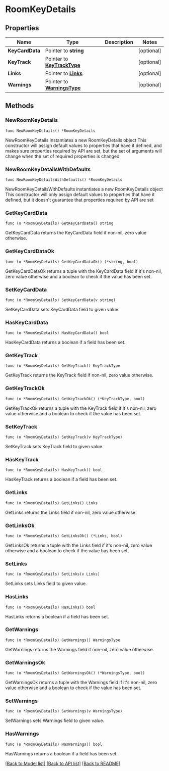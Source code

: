 # RoomKeyDetails

## Properties

Name | Type | Description | Notes
------------ | ------------- | ------------- | -------------
**KeyCardData** | Pointer to **string** |  | [optional] 
**KeyTrack** | Pointer to [**KeyTrackType**](KeyTrackType.md) |  | [optional] 
**Links** | Pointer to [**Links**](Links.md) |  | [optional] 
**Warnings** | Pointer to [**WarningsType**](WarningsType.md) |  | [optional] 

## Methods

### NewRoomKeyDetails

`func NewRoomKeyDetails() *RoomKeyDetails`

NewRoomKeyDetails instantiates a new RoomKeyDetails object
This constructor will assign default values to properties that have it defined,
and makes sure properties required by API are set, but the set of arguments
will change when the set of required properties is changed

### NewRoomKeyDetailsWithDefaults

`func NewRoomKeyDetailsWithDefaults() *RoomKeyDetails`

NewRoomKeyDetailsWithDefaults instantiates a new RoomKeyDetails object
This constructor will only assign default values to properties that have it defined,
but it doesn't guarantee that properties required by API are set

### GetKeyCardData

`func (o *RoomKeyDetails) GetKeyCardData() string`

GetKeyCardData returns the KeyCardData field if non-nil, zero value otherwise.

### GetKeyCardDataOk

`func (o *RoomKeyDetails) GetKeyCardDataOk() (*string, bool)`

GetKeyCardDataOk returns a tuple with the KeyCardData field if it's non-nil, zero value otherwise
and a boolean to check if the value has been set.

### SetKeyCardData

`func (o *RoomKeyDetails) SetKeyCardData(v string)`

SetKeyCardData sets KeyCardData field to given value.

### HasKeyCardData

`func (o *RoomKeyDetails) HasKeyCardData() bool`

HasKeyCardData returns a boolean if a field has been set.

### GetKeyTrack

`func (o *RoomKeyDetails) GetKeyTrack() KeyTrackType`

GetKeyTrack returns the KeyTrack field if non-nil, zero value otherwise.

### GetKeyTrackOk

`func (o *RoomKeyDetails) GetKeyTrackOk() (*KeyTrackType, bool)`

GetKeyTrackOk returns a tuple with the KeyTrack field if it's non-nil, zero value otherwise
and a boolean to check if the value has been set.

### SetKeyTrack

`func (o *RoomKeyDetails) SetKeyTrack(v KeyTrackType)`

SetKeyTrack sets KeyTrack field to given value.

### HasKeyTrack

`func (o *RoomKeyDetails) HasKeyTrack() bool`

HasKeyTrack returns a boolean if a field has been set.

### GetLinks

`func (o *RoomKeyDetails) GetLinks() Links`

GetLinks returns the Links field if non-nil, zero value otherwise.

### GetLinksOk

`func (o *RoomKeyDetails) GetLinksOk() (*Links, bool)`

GetLinksOk returns a tuple with the Links field if it's non-nil, zero value otherwise
and a boolean to check if the value has been set.

### SetLinks

`func (o *RoomKeyDetails) SetLinks(v Links)`

SetLinks sets Links field to given value.

### HasLinks

`func (o *RoomKeyDetails) HasLinks() bool`

HasLinks returns a boolean if a field has been set.

### GetWarnings

`func (o *RoomKeyDetails) GetWarnings() WarningsType`

GetWarnings returns the Warnings field if non-nil, zero value otherwise.

### GetWarningsOk

`func (o *RoomKeyDetails) GetWarningsOk() (*WarningsType, bool)`

GetWarningsOk returns a tuple with the Warnings field if it's non-nil, zero value otherwise
and a boolean to check if the value has been set.

### SetWarnings

`func (o *RoomKeyDetails) SetWarnings(v WarningsType)`

SetWarnings sets Warnings field to given value.

### HasWarnings

`func (o *RoomKeyDetails) HasWarnings() bool`

HasWarnings returns a boolean if a field has been set.


[[Back to Model list]](../README.md#documentation-for-models) [[Back to API list]](../README.md#documentation-for-api-endpoints) [[Back to README]](../README.md)


